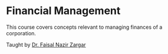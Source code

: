 # Financial Management

This course covers concepts relevant to managing finances of a corporation.

Taught by [Dr. Faisal Nazir Zargar](mailto:faisal@dubai.bits-pilani.ac.in)


